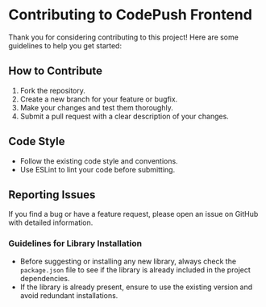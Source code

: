 # Contributing to CodePush Frontend

Thank you for considering contributing to this project! Here are some guidelines to help you get started:

## How to Contribute
1. Fork the repository.
2. Create a new branch for your feature or bugfix.
3. Make your changes and test them thoroughly.
4. Submit a pull request with a clear description of your changes.

## Code Style
- Follow the existing code style and conventions.
- Use ESLint to lint your code before submitting.

## Reporting Issues
If you find a bug or have a feature request, please open an issue on GitHub with detailed information.

### Guidelines for Library Installation

- Before suggesting or installing any new library, always check the `package.json` file to see if the library is already included in the project dependencies.
- If the library is already present, ensure to use the existing version and avoid redundant installations.